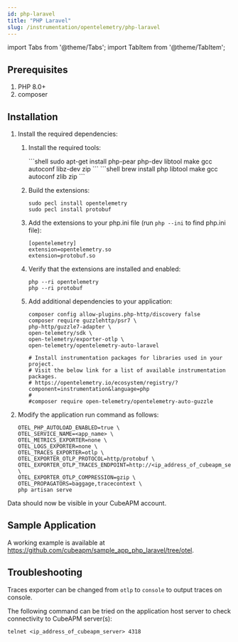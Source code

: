```yaml
---
id: php-laravel
title: "PHP Laravel"
slug: /instrumentation/opentelemetry/php-laravel
---
```


import Tabs from '@theme/Tabs';
import TabItem from '@theme/TabItem';

## Prerequisites

1. PHP 8.0+
2. composer

## Installation

1. Install the required dependencies:

   1. Install the required tools:

      <Tabs groupId="operating-systems">
         <TabItem value="lin" label="Linux">
            ```shell
            sudo apt-get install php-pear php-dev libtool make gcc autoconf libz-dev zip
            ```
         </TabItem>
         <TabItem value="mac" label="Mac">
            ```shell
            brew install php libtool make gcc autoconf zlib zip
            ```
         </TabItem>
      </Tabs>

   2. Build the extensions:

      ```shell
      sudo pecl install opentelemetry
      sudo pecl install protobuf
      ```

   3. Add the extensions to your php.ini file (run `php --ini` to find php.ini file):

      ```shell
      [opentelemetry]
      extension=opentelemetry.so
      extension=protobuf.so
      ```

   4. Verify that the extensions are installed and enabled:

      ```shell
      php --ri opentelemetry
      php --ri protobuf
      ```

   5. Add additional dependencies to your application:

      ```shell
      composer config allow-plugins.php-http/discovery false
      composer require guzzlehttp/psr7 \
      php-http/guzzle7-adapter \
      open-telemetry/sdk \
      open-telemetry/exporter-otlp \
      open-telemetry/opentelemetry-auto-laravel

      # Install instrumentation packages for libraries used in your project.
      # Visit the below link for a list of available instrumentation packages.
      # https://opentelemetry.io/ecosystem/registry/?component=instrumentation&language=php
      #
      #composer require open-telemetry/opentelemetry-auto-guzzle
      ```

2. Modify the application run command as follows:

   ```shell
   OTEL_PHP_AUTOLOAD_ENABLED=true \
   OTEL_SERVICE_NAME=<app_name> \
   OTEL_METRICS_EXPORTER=none \
   OTEL_LOGS_EXPORTER=none \
   OTEL_TRACES_EXPORTER=otlp \
   OTEL_EXPORTER_OTLP_PROTOCOL=http/protobuf \
   OTEL_EXPORTER_OTLP_TRACES_ENDPOINT=http://<ip_address_of_cubeapm_server>:4318/v1/traces \
   OTEL_EXPORTER_OTLP_COMPRESSION=gzip \
   OTEL_PROPAGATORS=baggage,tracecontext \
   php artisan serve
   ```

Data should now be visible in your CubeAPM account.

## Sample Application

A working example is available at https://github.com/cubeapm/sample_app_php_laravel/tree/otel.

## Troubleshooting

Traces exporter can be changed from `otlp` to `console` to output traces on console.

The following command can be tried on the application host server to check connectivity to CubeAPM server(s):

```shell
telnet <ip_address_of_cubeapm_server> 4318
```
